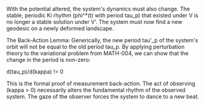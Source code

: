 With the potential altered, the system's dynamics must also change. The stable, periodic Ki rhythm (phi^*(t) with period tau_p) that existed under V is no longer a stable solution under V'. The system must now find a new geodesic on a newly deformed landscape.

The Back-Action Lemma:
Generically, the new period tau'_p of the system's orbit will not be equal to the old period tau_p. By applying perturbation theory to the variational problem from MATH-004, we can show that the change in the period is non-zero:

d(tau_p)/d(kappa) != 0

This is the formal proof of measurement back-action. The act of observing (kappa > 0) necessarily alters the fundamental rhythm of the observed system. The gaze of the observer forces the system to dance to a new beat.